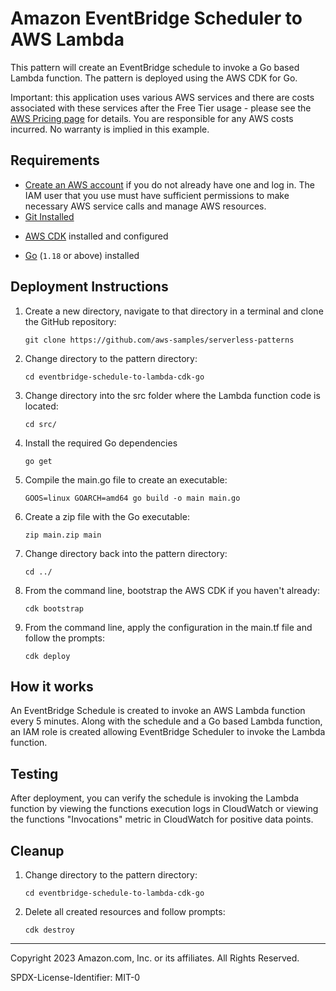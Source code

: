 # Amazon EventBridge Scheduler to AWS Lambda


This pattern will create an EventBridge schedule to invoke a Go based Lambda function. The pattern is deployed using the AWS CDK for Go.

Important: this application uses various AWS services and there are costs associated with these services after the Free Tier usage - please see the [AWS Pricing page](https://aws.amazon.com/pricing/) for details. You are responsible for any AWS costs incurred. No warranty is implied in this example.

## Requirements

* [Create an AWS account](https://portal.aws.amazon.com/gp/aws/developer/registration/index.html) if you do not already have one
  and log in. The IAM user that you use must have sufficient permissions to make necessary AWS service calls and manage AWS
  resources.
* [Git Installed](https://git-scm.com/book/en/v2/Getting-Started-Installing-Git)
- [AWS CDK](https://docs.aws.amazon.com/cdk/latest/guide/cli.html) installed and configured
* [Go](https://go.dev/dl/) (`1.18` or above) installed

## Deployment Instructions

1. Create a new directory, navigate to that directory in a terminal and clone the GitHub repository:
    ``` 
    git clone https://github.com/aws-samples/serverless-patterns
    ```
1. Change directory to the pattern directory:
    ```
    cd eventbridge-schedule-to-lambda-cdk-go
    ```
1. Change directory into the src folder where the Lambda function code is located:
    ```
    cd src/
    ```
1. Install the required Go dependencies
    ```
    go get
    ```
1. Compile the main.go file to create an executable:
    ```
    GOOS=linux GOARCH=amd64 go build -o main main.go
    ```
1. Create a zip file with the Go executable:
    ```
    zip main.zip main
    ```
1. Change directory back into the pattern directory:
    ```
    cd ../
    ```
1. From the command line, bootstrap the AWS CDK if you haven't already:
    ```
    cdk bootstrap
    ```
1. From the command line, apply the configuration in the main.tf file and follow the prompts:
    ```
    cdk deploy
    ```

## How it works

An EventBridge Schedule is created to invoke an AWS Lambda function every 5 minutes. Along with the schedule and a Go based Lambda function, an IAM role is created allowing EventBridge Scheduler to invoke the Lambda function.

## Testing

After deployment, you can verify the schedule is invoking the Lambda function by viewing the functions execution logs in CloudWatch or viewing the functions "Invocations" metric in CloudWatch for positive data points.

## Cleanup
 
1. Change directory to the pattern directory:
    ```
    cd eventbridge-schedule-to-lambda-cdk-go
    ```
1. Delete all created resources and follow prompts:
    ```
    cdk destroy
    ```
----
Copyright 2023 Amazon.com, Inc. or its affiliates. All Rights Reserved.

SPDX-License-Identifier: MIT-0
